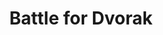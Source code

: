 ---
layout: post
title: Battle for Dvorak
tools: Love2D, Lua
description: Build quality D&D battlemaps on-the-fly!
link: http://gamejolt.com/games/battle-for-dvorak/60216
image: battle-for-dvorak.png
---